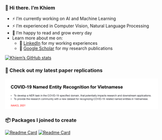 
### 👋 Hi there. I’m Khiem

- ⚡ I’m currently working on AI and Machine Learning
- ⚡ I’m experienced in Computer Vision, Natural Language Processing
- 🌱 I’m happy to read and grow every day
- Learn more about me on:
    - 🔗 [LinkedIn](https://www.linkedin.com/in/lhkhiem28/) for my working experiences
    - 🔗 [Google Scholar](https://scholar.google.com/citations?hl=vi&user=T8I-cLIAAAAJ&view_op=list_works&sortby=pubdate) for my research publications

[![Khiem’s GitHub stats](https://github-readme-stats.vercel.app/api?username=lhkhiem28&count_private=true&show_icons=true&theme=dark&hide_rank=false)](https://github.com/anuraghazra/github-readme-stats)

### 📰 Check out my latest paper replications
[<img width="600" src="paper-cards/COVID-19 Named Entity Recognition for Vietnamese.png">](https://github.com/lhkhiem28/COVID-19-Named-Entity-Recognition-for-Vietnamese)

### 📦 Packages I joined to create
[![Readme Card](https://github-readme-stats.vercel.app/api/pin/?username=lhkhiem28&repo=EfficientDet-Pipeline)](https://github.com/lhkhiem28/EfficientDet-Pipeline)
[![Readme Card](https://github-readme-stats.vercel.app/api/pin/?username=vantuan5644&repo=MRI-Pulse-Sequence)](https://pypi.org/project/brainmri-ps/)
